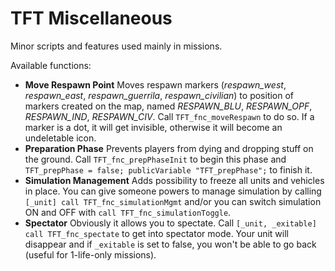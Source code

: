 # TFT Miscellaneous

Minor scripts and features used mainly in missions.

Available functions:
- **Move Respawn Point**
  Moves respawn markers (_respawn_west_, _respawn_east_, _respawn_guerrila_, _respawn_civilian_) to position of markers created on the map, named _RESPAWN_BLU_, _RESPAWN_OPF_, _RESPAWN_IND_, _RESPAWN_CIV_. Call `TFT_fnc_moveRespawn` to do so. If a marker is a dot, it will get invisible, otherwise it will become an undeletable icon.
- **Preparation Phase**
  Prevents players from dying and dropping stuff on the ground. Call `TFT_fnc_prepPhaseInit` to begin this phase and `TFT_prepPhase = false; publicVariable "TFT_prepPhase";` to finish it.
- **Simulation Management**
  Adds possibility to freeze all units and vehicles in place. You can give someone powers to manage simulation by calling `[_unit] call TFT_fnc_simulationMgmt` and/or you can switch simulation ON and OFF with `call TFT_fnc_simulationToggle`.
- **Spectator**
  Obviously it allows you to spectate. Call `[_unit, _exitable] call TFT_fnc_spectate` to get into spectator mode. Your unit will disappear and if `_exitable` is set to false, you won't be able to go back (useful for 1-life-only missions).
